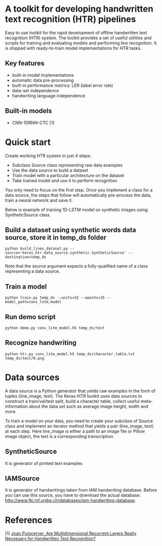 # A toolkit for developing handwritten text recognition (HTR) pipelines

Easy to use toolkit for the rapid development of offline handwritten text recognition (HTR) system. 
The toolkit provides a set of useful utilities and scripts for training and evaluating 
models and performing line recognition. It is shipped with ready-to-train model 
implementations for HTR tasks.

## Key features
- built-in model implementations
- automatic data pre-processing
- built-in performance metrics: LER (label error rate)
- data-set independence
- handwriting language independence

## Built-in models
- CNN-1DRNN-CTC [1]

# Quick start

Create working HTR system in just 4 steps:
- Subclass Source class representing raw data examples
- Use the data source to build a dataset
- Train model with a particular architecture on the dataset
- Take trained model and use it to perform recognition

You only need to focus on the first step. Once you implement a class 
for a data source, the steps that follow will automatically pre-process 
the data,  train a neural network and save it.

Below is example of training 1D-LSTM model on synthetic images using SyntheticSource class. 

## Build a dataset using synthetic words data source, store it in temp_ds folder
```
python build_lines_dataset.py --source='keras_htr.data_source.synthetic.SyntheticSource' --destination=temp_ds
```
Note that the source argument expects a fully-qualified name of a class representing a data source.

## Train a model
```
python train.py temp_ds --units=32 --epochs=35 --model_path=conv_lstm_model
```
## Run demo script
```
python demo.py conv_lstm_model.h5 temp_ds/test
```
## Recognize handwriting
```
python htr.py conv_lstm_model.h5 temp_ds/character_table.txt temp_ds/test/0.png
```

# Data sources

A data source is a Python generator that yields raw examples in the form of tuples 
(line_image, text). The Keras-HTR toolkit uses data sources to construct a train/val/test split,
build a character table, collect useful meta-information about the data set such as 
average image height, width and more.

To train a model on your data, you need to create your subclass of Source class and 
implement an iterator method that yields a pair (line_image, text) at each step.
Here line_image is either a path to an image file or Pillow image object, the text 
is a corresponding transcription.

## SyntheticSource

It is generator of printed text examples

## IAMSource
It is generator of handwritings taken from IAM handwriting database.
Before you can use this source, you have to download the actual database:
http://www.fki.inf.unibe.ch/databases/iam-handwriting-database.

# References

[1] [Joan Puigcerver. Are Multidimensional Recurrent Layers Really Necessary for Handwritten Text Recognition?](http://www.jpuigcerver.net/pubs/jpuigcerver_icdar2017.pdf)
